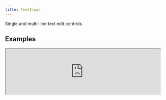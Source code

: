 ```yaml
---
title: TextInput
---
```

Single and multi-line text edit controls

## Examples

<div><iframe style="width: 100%; margin: 0;" src="http://ui-demos.blankapp.org/textinput-example" scrolling="no" /></div>

```jsx
<TextInput />
```

## API

Based on https://facebook.github.io/react-native/docs/textinput.html
